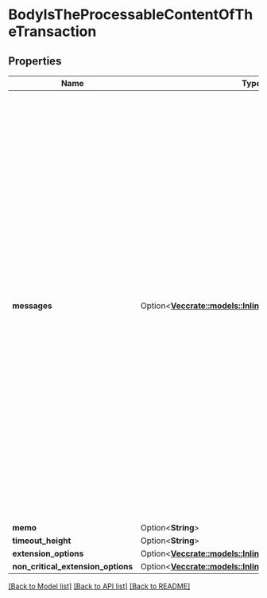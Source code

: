 # BodyIsTheProcessableContentOfTheTransaction

## Properties

Name | Type | Description | Notes
------------ | ------------- | ------------- | -------------
**messages** | Option<[**Vec<crate::models::InlineResponseDefaultDetails>**](inline_response_default_details.md)> | messages is a list of messages to be executed. The required signers of those messages define the number and order of elements in AuthInfo's signer_infos and Tx's signatures. Each required signer address is added to the list only the first time it occurs.  By convention, the first required signer (usually from the first message) is referred to as the primary signer and pays the fee for the whole transaction. | [optional]
**memo** | Option<**String**> |  | [optional]
**timeout_height** | Option<**String**> |  | [optional]
**extension_options** | Option<[**Vec<crate::models::InlineResponseDefaultDetails>**](inline_response_default_details.md)> |  | [optional]
**non_critical_extension_options** | Option<[**Vec<crate::models::InlineResponseDefaultDetails>**](inline_response_default_details.md)> |  | [optional]

[[Back to Model list]](../README.md#documentation-for-models) [[Back to API list]](../README.md#documentation-for-api-endpoints) [[Back to README]](../README.md)


